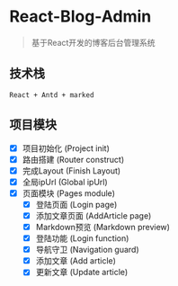 # React-Blog-Admin
> 基于React开发的博客后台管理系统

## 技术栈
    React + Antd + marked

## 项目模块
- [x] 项目初始化 (Project init)
- [x] 路由搭建 (Router construct)
- [x] 完成Layout (Finish Layout)
- [x] 全局ipUrl (Global ipUrl)
- [x] 页面模块 (Pages module)
    - [x] 登陆页面 (Login page)
    - [x] 添加文章页面 (AddArticle page)
    - [x] Markdown预览 (Markdown preview)
    - [x] 登陆功能 (Login function)
    - [x] 导航守卫 (Navigation guard)
    - [x] 添加文章 (Add article)
    - [x] 更新文章 (Update article)